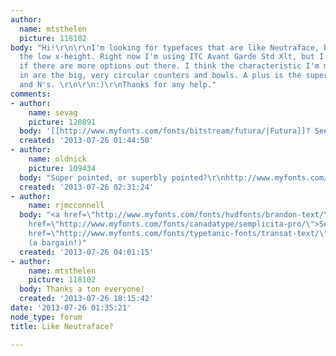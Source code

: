 ```yaml
---
author:
  name: mtsthelen
  picture: 118102
body: "Hi!\r\n\r\nI'm looking for typefaces that are like Neutraface, but without
  the low x-height. Right now I'm using ITC Avant Garde Std Xlt, but I'm wondering
  if there are more options out there. I think the characteristic I'm most interested
  in are the big, very circular counters and bowls. A plus is the super pointed M
  and N's. \r\n\r\n:)\r\nThanks for any help."
comments:
- author:
    name: sevag
    picture: 120891
  body: '[[http://www.myfonts.com/fonts/bitstream/futura/|Futura]]? See also [[https://monokrom.no/fonts/telefon|Telefon]].'
  created: '2013-07-26 01:44:50'
- author:
    name: oldnick
    picture: 109434
  body: "Super pointed, or superbly pointed?\r\nhttp://www.myfonts.com/fonts/nicksfonts/examiner-nf/"
  created: '2013-07-26 02:31:24'
- author:
    name: rjmcconnell
  body: "<a href=\"http://www.myfonts.com/fonts/hvdfonts/brandon-text/\">Brandon Text</a>\r\n<a
    href=\"http://www.myfonts.com/fonts/canadatype/semplicita-pro/\">Semplicita Pro</a>\r\n<a
    href=\"http://www.myfonts.com/fonts/typetanic-fonts/transat-text/\">Transat Text</a>
    (a bargain!)"
  created: '2013-07-26 04:01:15'
- author:
    name: mtsthelen
    picture: 118102
  body: Thanks a ton everyone!
  created: '2013-07-26 18:15:42'
date: '2013-07-26 01:35:21'
node_type: forum
title: Like Neutraface?

---
```

